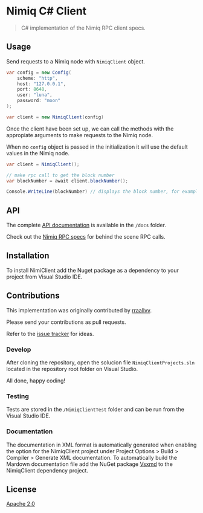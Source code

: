 Nimiq C# Client
===============

> C# implementation of the Nimiq RPC client specs.

## Usage

Send requests to a Nimiq node with `NimiqClient` object.

```c#
var config = new Config(
    scheme: "http",
    host: "127.0.0.1",
    port: 8648,
    user: "luna",
    password: "moon"
);

var client = new NimiqClient(config)
```

Once the client have been set up, we can call the methods with the appropiate arguments to make requests to the Nimiq node.

When no `config` object is passed in the initialization it will use the default values in the Nimiq node.

```c#
var client = NimiqClient();

// make rpc call to get the block number
var blockNumber = await client.blockNumber();

Console.WriteLine(blockNumber) // displays the block number, for example 748883
```

## API

The complete [API documentation](docs) is available in the `/docs` folder.

Check out the [Nimiq RPC specs](https://github.com/nimiq/core-js/wiki/JSON-RPC-API) for behind the scene RPC calls.

## Installation

To install NimiClient add the Nuget package as a dependency to your project from Visual Studio IDE.

## Contributions

This implementation was originally contributed by [rraallvv](https://github.com/rraallvv/).

Please send your contributions as pull requests.

Refer to the [issue tracker](https://github.com/nimiq-community/csharp-client/issues) for ideas.

### Develop

After cloning the repository, open the solucion file `NimiqClientProjects.sln` located in the repository root folder on Visual Studio.

All done, happy coding!

### Testing

Tests are stored in the `/NimiqClientTest` folder and can be run from the Visual Studio IDE.

### Documentation

The documentation in XML format is automatically generated when enabling the option for the NimiqClient project under Project Options > Build > Compiler > Generate XML documentation. To automatically build the Mardown documentation file add the NuGet package [Vsxmd](https://www.nuget.org/packages/Vsxmd/) to the NimiqClient dependency project.

## License

[Apache 2.0](LICENSE.md)

